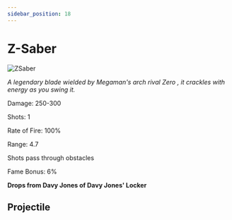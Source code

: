 ```yaml
---
sidebar_position: 18
---
```


# Z-Saber

![ZSaber](https://puu.sh/w6Q1e/3509eda3c0.png)

<i>A legendary blade wielded by Megaman's arch rival Zero , it crackles with energy as you swing it.</i>

Damage: 250-300

Shots: 1

Rate of Fire: 100% 

Range: 4.7

Shots pass through obstacles

Fame Bonus: 6%

**Drops from Davy Jones of Davy Jones' Locker**

## Projectile

